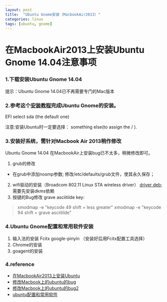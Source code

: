 ```yaml
---
layout: post
title:  "Ubuntu Gnome安装（MacbookAir2013）"
categories: linux
tags: [ubuntu, gnome]
---
```

# 在MacbookAir2013上安装Ubuntu Gnome 14.04注意事项

### 1.下载安装Ubuntu Gnome 14.04
提示：Ubuntu Gnome 14.04已不再需要专门的Mac版本

### 2.参考这个[安装教程](http://www.thatsthewayyoudoit.me/2013/04/how-to-install-ubuntu-1304-on-macbook.html)完成Ubuntu Gnome的安装。
EFI select sda (the default one)

注意:安装Ubuntu时一定要选择： something else(to assign the / ).

### 3.安装好系统，需针对Macbook Air 2013稍作修改
Ubuntu Gnome 14.04 在MacbookAir上安装bug已不太多，稍微修改即可。

1. grub的修改
  - 在grub中添加nosmp参数; 修改/etc/defaults/grub文件，使其永久保存；
2. wifi驱动的安装（Broadcom 802.11 Linux STA wireless driver）
[driver deb](http://launchpadlibrarian.net/157283339/bcmwl-kernel-source_6.30.223.141%2Bbdcom-0ubuntu2_amd64.deb);需要先安装dkms依赖
3. 按键的Bug修改
grave asciitilde key:
> xmodmap -e "keycode 49 shift = less greater"
> xmodmap -e "keycode 94 shift = grave asciitilde"

### 4.Ubuntu Gnome配置和常用软件安装
1. 输入法的安装 Fcitx google-pinyin （安装好后用Fcitx配置工具选择）
2. Chrome的安装
3. goagent的安装

### 4.reference
- [在MacbookAir2013上安装Ubuntu](http://www.thatsthewayyoudoit.me/2013/04/how-to-install-ubuntu-1304-on-macbook.html)
- [修改Macbook上的ubuntu的bug](http://blogs.aerys.in/jeanmarc-leroux/2013/08/28/ubuntu-13-04-on-the-new-macbook-air-2013/)
- [修改Macbook上的ubuntu的bug2](http://www.miek.nl/blog/archives/2013/08/31/macbook_air_61_2013_model_with_ubuntu/index.html)
- [ubuntu配置和常用软件](http://my.oschina.net/daizhe11/blog/170150)
